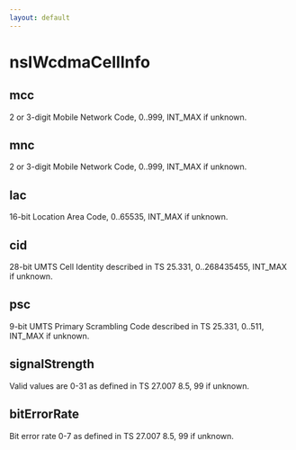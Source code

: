 ```yaml
---
layout: default
---
```


# nsIWcdmaCellInfo #

## mcc ##

2 or 3-digit Mobile Network Code, 0..999, INT_MAX if unknown.


## mnc ##

2 or 3-digit Mobile Network Code, 0..999, INT_MAX if unknown.


## lac ##

16-bit Location Area Code, 0..65535, INT_MAX if unknown.


## cid ##

28-bit UMTS Cell Identity described in TS 25.331, 0..268435455,
INT_MAX if unknown.


## psc ##

9-bit UMTS Primary Scrambling Code described in TS 25.331, 0..511,
INT_MAX if unknown.


## signalStrength ##

Valid values are 0-31 as defined in TS 27.007 8.5, 99 if unknown.


## bitErrorRate ##

Bit error rate 0-7 as defined in TS 27.007 8.5, 99 if unknown.

